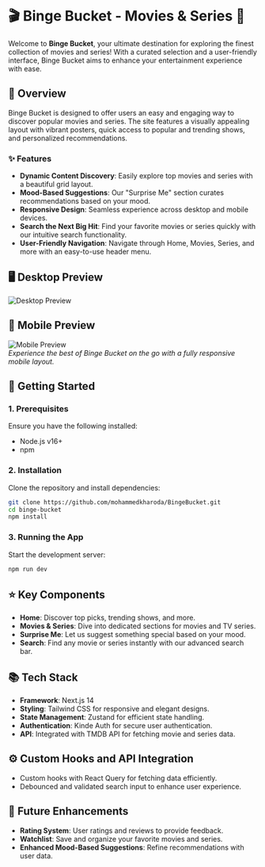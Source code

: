 # 🎬 **Binge Bucket - Movies & Series** 🍿

Welcome to **Binge Bucket**, your ultimate destination for exploring the finest collection of movies and series! With a curated selection and a user-friendly interface, Binge Bucket aims to enhance your entertainment experience with ease.

## **📌 Overview**

Binge Bucket is designed to offer users an easy and engaging way to discover popular movies and series. The site features a visually appealing layout with vibrant posters, quick access to popular and trending shows, and personalized recommendations.

### **✨ Features**

- **Dynamic Content Discovery**: Easily explore top movies and series with a beautiful grid layout.
- **Mood-Based Suggestions**: Our "Surprise Me" section curates recommendations based on your mood.
- **Responsive Design**: Seamless experience across desktop and mobile devices.
- **Search the Next Big Hit**: Find your favorite movies or series quickly with our intuitive search functionality.
- **User-Friendly Navigation**: Navigate through Home, Movies, Series, and more with an easy-to-use header menu.

## **🖥️ Desktop Preview**

![Desktop Preview](https://i.postimg.cc/63RCPmJD/p1.png)

## **📱 Mobile Preview**

![Mobile Preview](https://i.postimg.cc/sxbd2x0B/i-Phone-12-Front.png)  
_Experience the best of Binge Bucket on the go with a fully responsive mobile layout._

## **🚀 Getting Started**

### **1. Prerequisites**

Ensure you have the following installed:

- Node.js v16+
- npm

### **2. Installation**

Clone the repository and install dependencies:

```bash
git clone https://github.com/mohammedkharoda/BingeBucket.git
cd binge-bucket
npm install
```

### **3. Running the App**

Start the development server:

```bash
npm run dev
```

## **⭐ Key Components**

- **Home**: Discover top picks, trending shows, and more.
- **Movies & Series**: Dive into dedicated sections for movies and TV series.
- **Surprise Me**: Let us suggest something special based on your mood.
- **Search**: Find any movie or series instantly with our advanced search bar.

## **📚 Tech Stack**

- **Framework**: Next.js 14
- **Styling**: Tailwind CSS for responsive and elegant designs.
- **State Management**: Zustand for efficient state handling.
- **Authentication**: Kinde Auth for secure user authentication.
- **API**: Integrated with TMDB API for fetching movie and series data.

## **⚙️ Custom Hooks and API Integration**

- Custom hooks with React Query for fetching data efficiently.
- Debounced and validated search input to enhance user experience.

## 🔧 **Future Enhancements**

- **Rating System**: User ratings and reviews to provide feedback.
- **Watchlist**: Save and organize your favorite movies and series.
- **Enhanced Mood-Based Suggestions**: Refine recommendations with user data.
